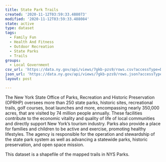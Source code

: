 ```yaml
---
title: State Park Trails
created: '2020-11-12T03:59:33.488073'
modified: '2020-11-12T03:59:33.488084'
state: active
type: dataset
tags:
  - Family Fun
  - Health And Fitness
  - Outdoor Recreation
  - State Parks
  - Trails
groups:
  - Local Government
csv_url: 'https://data.ny.gov/api/views/7gkb-pzs9/rows.csv?accessType=DOWNLOAD'
json_url: 'https://data.ny.gov/api/views/7gkb-pzs9/rows.json?accessType=DOWNLOAD'
layout: post

---
```

The New York State Office of Parks, Recreation and Historic Preservation (OPRHP) oversees more than 250 state parks, historic sites, recreational trails, golf courses, boat launches and more,  encompassing nearly 350,000 acres, that are visited by 74 million people annually.  These facilities contribute to the economic vitality and quality of life of local communities and directly support New York’s tourism industry.  Parks also provide a place for families and children to be active and exercise, promoting healthy lifestyles.  The agency is responsible for the operation and stewardship of the state park system as well as advancing a statewide parks, historic preservation, and open space mission.

This dataset is a shapefile of the mapped trails in NYS Parks.
